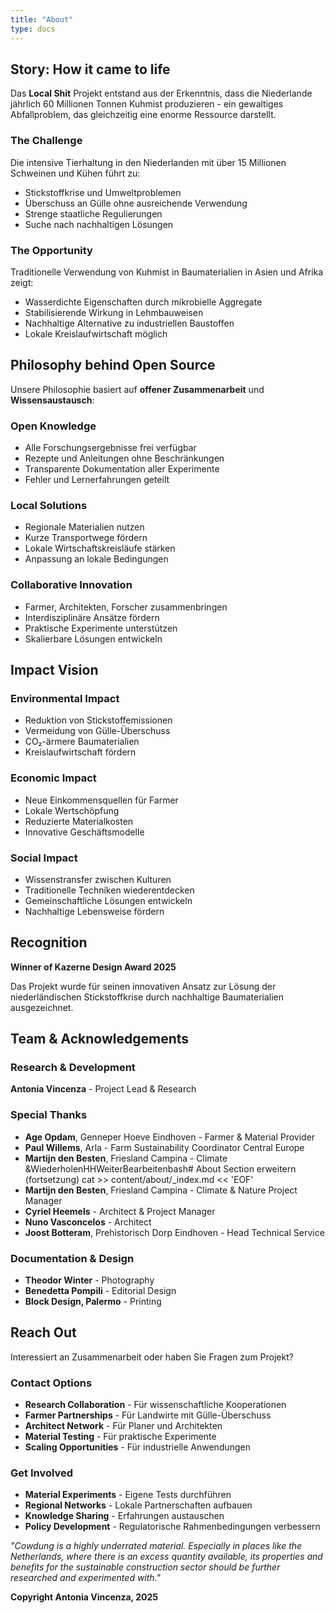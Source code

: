 ```yaml
---
title: "About"
type: docs
---
```



## Story: How it came to life

Das **Local Shit** Projekt entstand aus der Erkenntnis, dass die Niederlande jährlich 60 Millionen Tonnen Kuhmist produzieren - ein gewaltiges Abfallproblem, das gleichzeitig eine enorme Ressource darstellt.

### The Challenge
Die intensive Tierhaltung in den Niederlanden mit über 15 Millionen Schweinen und Kühen führt zu:
- Stickstoffkrise und Umweltproblemen
- Überschuss an Gülle ohne ausreichende Verwendung
- Strenge staatliche Regulierungen
- Suche nach nachhaltigen Lösungen

### The Opportunity  
Traditionelle Verwendung von Kuhmist in Baumaterialien in Asien und Afrika zeigt:
- Wasserdichte Eigenschaften durch mikrobielle Aggregate
- Stabilisierende Wirkung in Lehmbauweisen
- Nachhaltige Alternative zu industriellen Baustoffen
- Lokale Kreislaufwirtschaft möglich

## Philosophy behind Open Source

Unsere Philosophie basiert auf **offener Zusammenarbeit** und **Wissensaustausch**:

### Open Knowledge
- Alle Forschungsergebnisse frei verfügbar
- Rezepte und Anleitungen ohne Beschränkungen
- Transparente Dokumentation aller Experimente
- Fehler und Lernerfahrungen geteilt

### Local Solutions
- Regionale Materialien nutzen
- Kurze Transportwege fördern  
- Lokale Wirtschaftskreisläufe stärken
- Anpassung an lokale Bedingungen

### Collaborative Innovation
- Farmer, Architekten, Forscher zusammenbringen
- Interdisziplinäre Ansätze fördern
- Praktische Experimente unterstützen
- Skalierbare Lösungen entwickeln

## Impact Vision

### Environmental Impact
- Reduktion von Stickstoffemissionen
- Vermeidung von Gülle-Überschuss
- CO₂-ärmere Baumaterialien
- Kreislaufwirtschaft fördern

### Economic Impact  
- Neue Einkommensquellen für Farmer
- Lokale Wertschöpfung
- Reduzierte Materialkosten
- Innovative Geschäftsmodelle

### Social Impact
- Wissenstransfer zwischen Kulturen
- Traditionelle Techniken wiederentdecken
- Gemeinschaftliche Lösungen entwickeln
- Nachhaltige Lebensweise fördern

## Recognition

**Winner of Kazerne Design Award 2025**

Das Projekt wurde für seinen innovativen Ansatz zur Lösung der niederländischen Stickstoffkrise durch nachhaltige Baumaterialien ausgezeichnet.

## Team & Acknowledgements

### Research & Development
**Antonia Vincenza** - Project Lead & Research

### Special Thanks
- **Age Opdam**, Genneper Hoeve Eindhoven - Farmer & Material Provider
- **Paul Willems**, Arla - Farm Sustainability Coordinator Central Europe  
- **Martijn den Besten**, Friesland Campina - Climate &WiederholenHHWeiterBearbeitenbash# About Section erweitern (fortsetzung)
cat >> content/about/_index.md << 'EOF'
- **Martijn den Besten**, Friesland Campina - Climate & Nature Project Manager
- **Cyriel Heemels** - Architect & Project Manager
- **Nuno Vasconcelos** - Architect
- **Joost Botteram**, Prehistorisch Dorp Eindhoven - Head Technical Service

### Documentation & Design
- **Theodor Winter** - Photography
- **Benedetta Pompili** - Editorial Design
- **Block Design, Palermo** - Printing

## Reach Out

Interessiert an Zusammenarbeit oder haben Sie Fragen zum Projekt?

### Contact Options
- **Research Collaboration** - Für wissenschaftliche Kooperationen
- **Farmer Partnerships** - Für Landwirte mit Gülle-Überschuss
- **Architect Network** - Für Planer und Architekten
- **Material Testing** - Für praktische Experimente
- **Scaling Opportunities** - Für industrielle Anwendungen

### Get Involved
- **Material Experiments** - Eigene Tests durchführen
- **Regional Networks** - Lokale Partnerschaften aufbauen
- **Knowledge Sharing** - Erfahrungen austauschen
- **Policy Development** - Regulatorische Rahmenbedingungen verbessern

*"Cowdung is a highly underrated material. Especially in places like the Netherlands, where there is an excess quantity available, its properties and benefits for the sustainable construction sector should be further researched and experimented with."*

**Copyright Antonia Vincenza, 2025**
